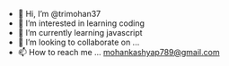 - 👋 Hi, I’m @trimohan37
- 👀 I’m interested in learning coding 
- 🌱 I’m currently learning javascript
- 💞️ I’m looking to collaborate on ...
- 📫 How to reach me ... mohankashyap789@gmail.com

<!---
trimohan37/trimohan37 is a ✨ special ✨ repository because its `README.md` (this file) appears on your GitHub profile.
You can click the Preview link to take a look at your changes.
--->
